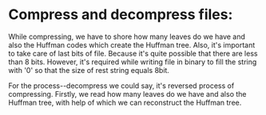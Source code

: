# Compress and decompress files:
While compressing, we have to shore how many leaves do we have and also the Huffman codes which create the Huffman tree. Also, it's important to take care of last bits of file. Because it's quite possible that there are less than 8 bits. However, it's required while writing file in binary to fill the string with '0' so that the size of rest string equals 8bit.

For the process--decompress we could say, it's reversed process of compressing. Firstly, we read how many leaves do we have and also the Huffman tree, with help of which we can reconstruct the Huffman tree. 
